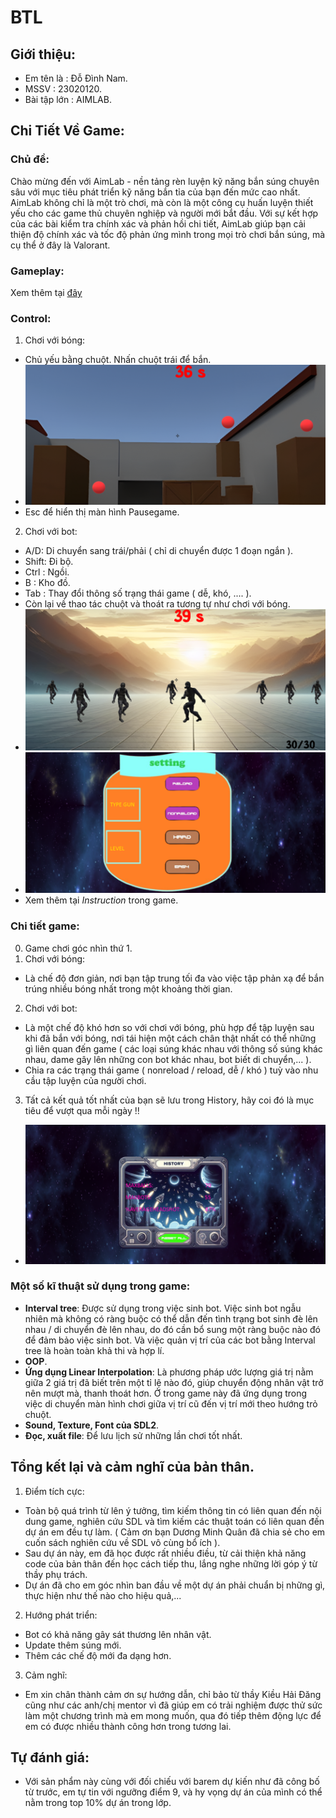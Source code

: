 # BTL
## Giới thiệu:
- Em tên là   : Đỗ Đình Nam.
- MSSV        : 23020120.
- Bài tập lớn : AIMLAB.
## Chi Tiết Về Game:
### Chủ đề:
Chào mừng đến với AimLab - nền tảng rèn luyện kỹ năng bắn súng chuyên sâu với mục tiêu phát triển kỹ năng bắn tỉa của bạn đến mức cao nhất. AimLab không chỉ là một trò chơi, mà còn là một công cụ huấn luyện thiết yếu cho các game thủ chuyên nghiệp và người mới bắt đầu. Với sự kết hợp của các bài kiểm tra chính xác và phản hồi chi tiết, AimLab giúp bạn cải thiện độ chính xác và tốc độ phản ứng mình trong mọi trò chơi bắn súng, mà cụ thể ở đây là Valorant.
### Gameplay:
 Xem thêm tại [đây](https://youtu.be/1TA9qcd_UpE)
### Control:
1. Chơi với bóng:
- Chủ yếu bằng chuột. Nhấn chuột trái để bắn.
- ![](anh1.png)
- Esc để hiển thị màn hình Pausegame.
2. Chơi với bot:
- A/D: Di chuyển sang trái/phải ( chỉ di chuyển được 1 đoạn ngắn ).
- Shift: Đi bộ.
- Ctrl : Ngồi.
- B    : Kho đồ.
- Tab  : Thay đổi thông số trạng thái game ( dễ, khó, .... ).
- Còn lại về thao tác chuột và thoát ra tương tự như chơi với bóng.
- ![](anh3.png)
- ![](anh4.png)
- Xem thêm tại *Instruction* trong game.
### Chi tiết game:
0. Game chơi góc nhìn thứ 1.
1. Chơi với bóng:
- Là chế độ đơn giản, nơi bạn tập trung tối đa vào việc tập phản xạ để bắn trúng nhiều bóng nhất trong một khoảng thời gian.
2. Chơi với bot:
- Là một chế độ khó hơn so với chơi với bóng, phù hợp để tập luyện sau khi đã bắn với bóng, nơi tái hiện một cách chân thật nhất có thể những gì liên quan đến game ( các loại súng khác nhau với thông số súng khác nhau, dame gây lên những con bot khác nhau, bot biết di chuyển,... ).
- Chia ra các trạng thái game ( nonreload / reload, dễ / khó ) tuỳ vào nhu cầu tập luyện của người chơi.
3. Tất cả kết quả tốt nhất của bạn sẽ lưu trong History, hãy coi đó là mục tiêu để vượt qua mỗi ngày !!
- ![](anh2.png)
### Một số kĩ thuật sử dụng trong game:
- **Interval tree**: Được sử dụng trong việc sinh bot. Việc sinh bot ngẫu nhiên mà không có ràng buộc có thể dẫn đến tình trạng bot sinh đè lên nhau / di chuyển đè lên nhau, do đó cần bổ sung một ràng buộc nào đó để đảm bảo việc sinh bot. Và việc quản vị trí của các bot bằng Interval tree là hoàn toàn khả thi và hợp lí.
- **OOP**.
- **Ứng dụng Linear Interpolation**: Là phương pháp ước lượng giá trị nằm giữa 2 giá trị đã biết trên một tỉ lệ nào đó, giúp chuyển động nhân vật trở nên mượt mà, thanh thoát hơn. Ở trong game này đã ứng dụng trong việc di chuyển màn hình chơi giữa vị trí cũ đến vị trí mới theo hướng trỏ chuột.
- **Sound, Texture, Font của SDL2**.
- **Đọc, xuất file**: Để lưu lịch sử những lần chơi tốt nhất.
## Tổng kết lại và cảm nghĩ của bản thân.
1. Điểm tích cực:
- Toàn bộ quá trình từ lên ý tưởng, tìm kiếm thông tin có liên quan đến nội dung game, nghiên cứu SDL và tìm kiếm các thuật toán có liên quan đến dự án em đều tự làm.
( Cảm ơn bạn Dương Minh Quân đã chia sẻ cho em cuốn sách nghiên cứu về SDL vô cùng bổ ích ).
- Sau dự án này, em đã học được rất nhiều điều, từ cải thiện khả năng code của bản thân đến học cách tiếp thu, lắng nghe những lời góp ý từ thầy phụ trách.
- Dự án đã cho em góc nhìn ban đầu về một dự án phải chuẩn bị những gì, thực hiện như thế nào cho hiệu quả,...
2. Hướng phát triển:
- Bot có khả năng gây sát thương lên nhân vật.
- Update thêm súng mới.
- Thêm các chế độ mới đa dạng hơn.
3. Cảm nghĩ:
- Em xin chân thành cảm ơn sự hướng dẫn, chỉ bảo từ thầy Kiều Hải Đăng cũng như các anh/chị mentor vì đã giúp em có trải nghiệm được thử sức làm một chương trình mà em mong muốn, qua đó tiếp thêm động lực để em có được nhiều thành công hơn trong tương lai.
## Tự đánh giá:
- Với sản phẩm này cùng với đối chiếu với barem dự kiến như đã công bố từ trước, em tự tin với ngưỡng điểm 9, và hy vọng dự án của mình có thể nằm trong top 10% dự án trong lớp.
